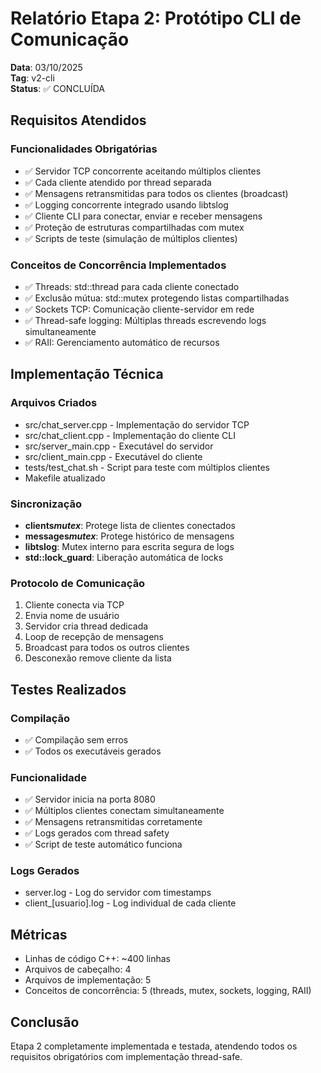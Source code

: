 # Relatório Etapa 2: Protótipo CLI de Comunicação

**Data**: 03/10/2025  
**Tag**: v2-cli  
**Status**: ✅ CONCLUÍDA

## Requisitos Atendidos

### Funcionalidades Obrigatórias

- ✅ Servidor TCP concorrente aceitando múltiplos clientes
- ✅ Cada cliente atendido por thread separada
- ✅ Mensagens retransmitidas para todos os clientes (broadcast)
- ✅ Logging concorrente integrado usando libtslog
- ✅ Cliente CLI para conectar, enviar e receber mensagens
- ✅ Proteção de estruturas compartilhadas com mutex
- ✅ Scripts de teste (simulação de múltiplos clientes)

### Conceitos de Concorrência Implementados

- ✅ Threads: std::thread para cada cliente conectado
- ✅ Exclusão mútua: std::mutex protegendo listas compartilhadas
- ✅ Sockets TCP: Comunicação cliente-servidor em rede
- ✅ Thread-safe logging: Múltiplas threads escrevendo logs simultaneamente
- ✅ RAII: Gerenciamento automático de recursos

## Implementação Técnica

### Arquivos Criados

- src/chat_server.cpp - Implementação do servidor TCP
- src/chat_client.cpp - Implementação do cliente CLI
- src/server_main.cpp - Executável do servidor
- src/client_main.cpp - Executável do cliente
- tests/test_chat.sh - Script para teste com múltiplos clientes
- Makefile atualizado

### Sincronização

- **clients*mutex***: Protege lista de clientes conectados
- **messages*mutex***: Protege histórico de mensagens
- **libtslog**: Mutex interno para escrita segura de logs
- **std::lock_guard**: Liberação automática de locks

### Protocolo de Comunicação

1. Cliente conecta via TCP
2. Envia nome de usuário
3. Servidor cria thread dedicada
4. Loop de recepção de mensagens
5. Broadcast para todos os outros clientes
6. Desconexão remove cliente da lista

## Testes Realizados

### Compilação

- ✅ Compilação sem erros
- ✅ Todos os executáveis gerados

### Funcionalidade

- ✅ Servidor inicia na porta 8080
- ✅ Múltiplos clientes conectam simultaneamente
- ✅ Mensagens retransmitidas corretamente
- ✅ Logs gerados com thread safety
- ✅ Script de teste automático funciona

### Logs Gerados

- server.log - Log do servidor com timestamps
- client\_[usuario].log - Log individual de cada cliente

## Métricas

- Linhas de código C++: ~400 linhas
- Arquivos de cabeçalho: 4
- Arquivos de implementação: 5
- Conceitos de concorrência: 5 (threads, mutex, sockets, logging, RAII)

## Conclusão

Etapa 2 completamente implementada e testada, atendendo todos os requisitos obrigatórios com implementação thread-safe.
